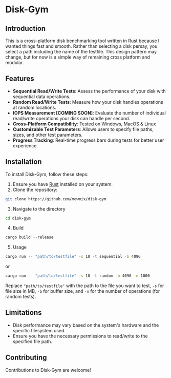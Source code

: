 # Disk-Gym

## Introduction
This is a cross-platform disk benchmarking tool written in Rust because I wanted things fast and smooth. Rather than selecting a disk persay, you select a path including the name of the testfile. This design pattern may change, but for now is a simple way of remaining cross platform and modular. 

## Features
- **Sequential Read/Write Tests**: Assess the performance of your disk with sequential data operations.
- **Random Read/Write Tests**: Measure how your disk handles operations at random locations.
- **IOPS Measurement [COMING SOON]**: Evaluate the number of individual read/write operations your disk can handle per second.
- **Cross-Platform Compatibility**: Tested on Windows, MacOS & Linux
- **Customizable Test Parameters**: Allows users to specify file paths, sizes, and other test parameters.
- **Progress Tracking**: Real-time progress bars during tests for better user experience.

## Installation
To install Disk-Gym, follow these steps:
1. Ensure you have [Rust](https://www.rust-lang.org/tools/install) installed on your system.
2. Clone the repository: 
```bash
git clone https://github.com/mewmix/disk-gym
```

3. Navigate to the directory

```bash
cd disk-gym
```
4. Build
```rust
cargo build --release

```

5. Usage 

```bash
cargo run -- "path/to/testfile" -s 10 -t sequential -b 4096


```

or

```bash
cargo run -- "path/to/testfile" -s 10 -t random -b 4096 -n 1000

```

Replace `"path/to/testfile"` with the path to the file you want to test, `-s` for file size in MB, `-b` for buffer size, and `-n` for the number of operations (for random tests).

## Limitations
- Disk performance may vary based on the system's hardware and the specific filesystem used.
- Ensure you have the necessary permissions to read/write to the specified file path.

## Contributing
Contributions to Disk-Gym are welcome! 

